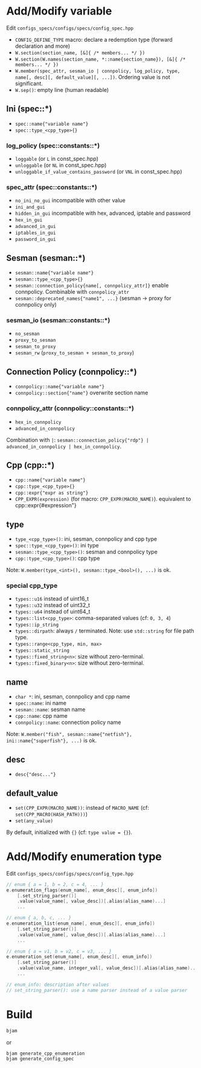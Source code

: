 # Add/Modify variable

Edit `configs_specs/configs/specs/config_spec.hpp`

- `CONFIG_DEFINE_TYPE` macro: declare a redemption type (forward declaration and more)
- `W.section(section_name, [&]{ /* members... */ })`
- `W.section(W.names(section_name, *::name{section_name}), [&]{ /* members... */ })`
- `W.member(spec_attr, sesman_io | connpolicy, log_policy, type, name[, desc][, default_value][, ...])`. Ordering value is not significant.
- `W.sep()`: empty line (human readable)



## Ini (spec::*)

- `spec::name{"variable name"}`
- `spec::type_<cpp_type>{}`


### log_policy (spec::constants::*)

- `loggable` (or `L` in const_spec.hpp)
- `unloggable` (or `NL` in const_spec.hpp)
- `unloggable_if_value_contains_password` (or `VNL` in const_spec.hpp)


### spec_attr (spec::constants::*)

- `no_ini_no_gui` incompatible with other value
- `ini_and_gui`
- `hidden_in_gui` incompatible with hex, advanced, iptable and password
- `hex_in_gui`
- `advanced_in_gui`
- `iptables_in_gui`
- `password_in_gui`



## Sesman (sesman::*)

- `sesman::name{"variable name"}`
- `sesman::type_<cpp_type>{}`
- `sesman::connection_policy{name[, connpolicy_attr]}` enable connpolicy. Combinable with `connpolicy_attr`
- `sesman::deprecated_names{"name1", ...}` (sesman -> proxy for connpolicy only)


### sesman_io (sesman::constants::*)

- `no_sesman`
- `proxy_to_sesman`
- `sesman_to_proxy`
- `sesman_rw` (`proxy_to_sesman + sesman_to_proxy`)



## Connection Policy (connpolicy::*)

- `connpolicy::name{"variable name"}`
- `connpolicy::section{"name"}` overwrite section name


### connpolicy_attr (connpolicy::constants::*)

- `hex_in_connpolicy`
- `advanced_in_connpolicy`

Combination with `|`: `sesman::connection_policy{"rdp"} | advanced_in_connpolicy | hex_in_connpolicy`.



## Cpp (cpp::*)

- `cpp::name{"variable name"}`
- `cpp::type_<cpp_type>{}`
- `cpp::expr{"expr as string"}`
- `CPP_EXPR(expression)` (for macro: `CPP_EXPR(MACRO_NAME)`). equivalent to cpp::expr{#expression"}



## type

- `type_<cpp_type>()`: ini, sesman, connpolicy and cpp type
- `spec::type_<cpp_type>()`: ini type
- `sesman::type_<cpp_type>()`: sesman and connpolicy type
- `cpp::type_<cpp_type>()`: cpp type

Note: `W.member(type_<int>(), sesman::type_<bool>(), ...)` is ok.

### special cpp_type

- `types::u16` instead of uint16_t
- `types::u32` instead of uint32_t
- `types::u64` instead of uint64_t
- `types::list<cpp_type>`: comma-separated values (cf: `0, 3, 4`)
- `types::ip_string`
- `types::dirpath`: always `/` terminated. Note: use `std::string` for file path type.
- `types::range<cpp_type, min, max>`
- `types::static_string`
- `types::fixed_string<n>`: size without zero-terminal.
- `types::fixed_binary<n>`: size without zero-terminal.



## name

- `char *`: ini, sesman, connpolicy and cpp name
- `spec::name`: ini name
- `sesman::name`: sesman name
- `cpp::name`: cpp name
- `connpolicy::name`: connection policy name

Note: `W.member("fish", sesman::name{"netfish"}, ini::name{"superfish"}, ...)` is ok.



## desc

- `desc{"desc..."}`



## default_value

- `set(CPP_EXPR(MACRO_NAME))`: instead of `MACRO_NAME` (cf: `set(CPP_MACRO(HASH_PATH)))`)
- `set(any_value)`

By default, initialized with `{}` (cf: `type value = {}`).



# Add/Modify enumeration type

Edit `configs_specs/configs/specs/config_type.hpp`

```cpp
// enum { a = 1, b = 2, c = 4, ... }
e.enumeration_flags(enum_name[, enum_desc][, enum_info])
    [.set_string_parser()]
    .value(value_name[, value_desc])[.alias(alias_name)...]
    ...

// enum { a, b, c, ... }
e.enumeration_list(enum_name[, enum_desc][, enum_info])
    [.set_string_parser()]
    .value(value_name[, value_desc])[.alias(alias_name)...]
    ...

// enum { a = v1, b = v2, c = v3, ... }
e.enumeration_set(enum_name[, enum_desc][, enum_info])
    [.set_string_parser()]
    .value(value_name, integer_val[, value_desc])[.alias(alias_name)...]
    ...

// enum_info: description after values
// set_string_parser(): use a name parser instead of a value parser
```


# Build

```bash
bjam
```

or

```bash
bjam generate_cpp_enumeration
bjam generate_config_spec
```
